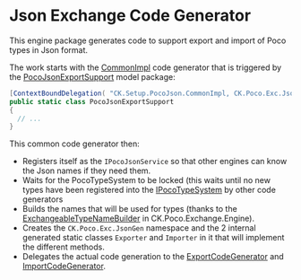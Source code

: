 # Json Exchange Code Generator

This engine package generates code to support export and import of Poco types in Json format.

The work starts with the [CommonImpl](CommonImpl.cs) code generator that is triggered by the
[PocoJsonExportSupport](../CK.Poco.Exc.Json/Export/PocoJsonExportSupport.cs) model package:
```csharp
[ContextBoundDelegation( "CK.Setup.PocoJson.CommonImpl, CK.Poco.Exc.Json.Engine" )]
public static class PocoJsonExportSupport
{
  // ...
}
```
This common code generator then:
- Registers itself as the `IPocoJsonService` so that other engines can know the Json names if they need them. 
- Waits for the PocoTypeSystem to be locked (this waits until no new types have  been registered into 
  the [IPocoTypeSystem](../CK.StObj.Runtime/Poco/PocoTypeSystem/IPocoTypeSystem.cs) by other code generators
- Builds the names that will be used for types (thanks to the [ExchangeableTypeNameBuilder](../CK.Poco.Exchange.Engine/ExchangeableTypeNameBuilder.cs) 
  in CK.Poco.Exchange.Engine).
- Creates the `CK.Poco.Exc.JsonGen` namespace and the 2 internal generated static classes `Exporter` and `Importer` 
  in it that will implement the different methods.
- Delegates the actual code generation to the [ExportCodeGenerator](Export/README.md) and [ImportCodeGenerator](Import/README.md).

